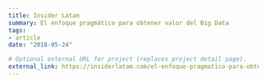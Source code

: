 ```yaml
---
title: Insider Latam
summary: El enfoque pragmático para obtener valor del Big Data
tags: 
- article
date: "2018-05-24"

# Optional external URL for project (replaces project detail page).
external_link: https://insiderlatam.com/el-enfoque-pragmatico-para-obtener-valor-del-big-data/
---
```

